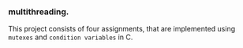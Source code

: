 ### multithreading.

This project consists of four assignments, that are implemented using `mutexes` and `condition variables` in C.

